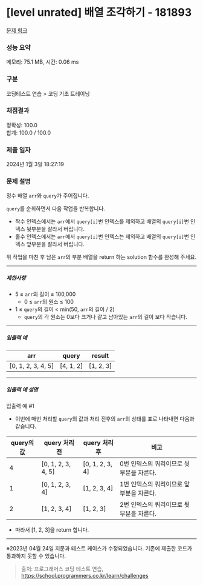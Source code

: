 # [level unrated] 배열 조각하기 - 181893 

[문제 링크](https://school.programmers.co.kr/learn/courses/30/lessons/181893) 

### 성능 요약

메모리: 75.1 MB, 시간: 0.06 ms

### 구분

코딩테스트 연습 > 코딩 기초 트레이닝

### 채점결과

정확성: 100.0<br/>합계: 100.0 / 100.0

### 제출 일자

2024년 1월 3일 18:27:19

### 문제 설명

<p style="user-select: auto !important;">정수 배열 <code style="user-select: auto !important;">arr</code>와 <code style="user-select: auto !important;">query</code>가 주어집니다.</p>

<p style="user-select: auto !important;"><code style="user-select: auto !important;">query</code>를 순회하면서 다음 작업을 반복합니다.</p>

<ul style="user-select: auto !important;">
<li style="user-select: auto !important;">짝수 인덱스에서는 <code style="user-select: auto !important;">arr</code>에서 <code style="user-select: auto !important;">query[i]</code>번 인덱스를 제외하고 배열의 <code style="user-select: auto !important;">query[i]</code>번 인덱스 뒷부분을 잘라서 버립니다.</li>
<li style="user-select: auto !important;">홀수 인덱스에서는 <code style="user-select: auto !important;">arr</code>에서 <code style="user-select: auto !important;">query[i]</code>번 인덱스는 제외하고 배열의 <code style="user-select: auto !important;">query[i]</code>번 인덱스 앞부분을 잘라서 버립니다.</li>
</ul>

<p style="user-select: auto !important;">위 작업을 마친 후 남은 <code style="user-select: auto !important;">arr</code>의 부분 배열을 return 하는 solution 함수를 완성해 주세요.</p>

<hr style="user-select: auto !important;">

<h5 style="user-select: auto !important;">제한사항</h5>

<ul style="user-select: auto !important;">
<li style="user-select: auto !important;">5 ≤ <code style="user-select: auto !important;">arr</code>의 길이 ≤ 100,000

<ul style="user-select: auto !important;">
<li style="user-select: auto !important;">0 ≤ <code style="user-select: auto !important;">arr</code>의 원소 ≤ 100</li>
</ul></li>
<li style="user-select: auto !important;">1 ≤ <code style="user-select: auto !important;">query</code>의 길이 &lt; min(50, <code style="user-select: auto !important;">arr</code>의 길이 / 2)

<ul style="user-select: auto !important;">
<li style="user-select: auto !important;"><code style="user-select: auto !important;">query</code>의 각 원소는 0보다 크거나 같고 남아있는 <code style="user-select: auto !important;">arr</code>의 길이 보다 작습니다.</li>
</ul></li>
</ul>

<hr style="user-select: auto !important;">

<h5 style="user-select: auto !important;">입출력 예</h5>
<table class="table" style="user-select: auto !important;">
        <thead style="user-select: auto !important;"><tr style="user-select: auto !important;">
<th style="user-select: auto !important;">arr</th>
<th style="user-select: auto !important;">query</th>
<th style="user-select: auto !important;">result</th>
</tr>
</thead>
        <tbody style="user-select: auto !important;"><tr style="user-select: auto !important;">
<td style="user-select: auto !important;">[0, 1, 2, 3, 4, 5]</td>
<td style="user-select: auto !important;">[4, 1, 2]</td>
<td style="user-select: auto !important;">[1, 2, 3]</td>
</tr>
</tbody>
      </table>
<hr style="user-select: auto !important;">

<h5 style="user-select: auto !important;">입출력 예 설명</h5>

<p style="user-select: auto !important;">입출력 예 #1</p>

<ul style="user-select: auto !important;">
<li style="user-select: auto !important;">이번에 매번 처리할 <code style="user-select: auto !important;">query</code>의 값과 처리 전후의 <code style="user-select: auto !important;">arr</code>의 상태를 표로 나타내면 다음과 같습니다.</li>
</ul>
<table class="table" style="user-select: auto !important;">
        <thead style="user-select: auto !important;"><tr style="user-select: auto !important;">
<th style="user-select: auto !important;">query의 값</th>
<th style="user-select: auto !important;">query 처리 전</th>
<th style="user-select: auto !important;">query 처리 후</th>
<th style="user-select: auto !important;">비고</th>
</tr>
</thead>
        <tbody style="user-select: auto !important;"><tr style="user-select: auto !important;">
<td style="user-select: auto !important;">4</td>
<td style="user-select: auto !important;">[0, 1, 2, 3, 4, 5]</td>
<td style="user-select: auto !important;">[0, 1, 2, 3, 4]</td>
<td style="user-select: auto !important;">0번 인덱스의 쿼리이므로 뒷부분을 자른다.</td>
</tr>
<tr style="user-select: auto !important;">
<td style="user-select: auto !important;">1</td>
<td style="user-select: auto !important;">[0, 1, 2, 3, 4]</td>
<td style="user-select: auto !important;">[1, 2, 3, 4]</td>
<td style="user-select: auto !important;">1번 인덱스의 쿼리이므로 앞부분을 자른다.</td>
</tr>
<tr style="user-select: auto !important;">
<td style="user-select: auto !important;">2</td>
<td style="user-select: auto !important;">[1, 2, 3, 4]</td>
<td style="user-select: auto !important;">[1, 2, 3]</td>
<td style="user-select: auto !important;">2번 인덱스의 쿼리이므로 뒷부분을 자른다.</td>
</tr>
</tbody>
      </table>
<ul style="user-select: auto !important;">
<li style="user-select: auto !important;">따라서 [1, 2, 3]을 return 합니다.</li>
</ul>

<hr style="user-select: auto !important;">

<p style="user-select: auto !important;">※2023년 04월 24일 지문과 테스트 케이스가 수정되었습니다. 기존에 제출한 코드가 통과하지 못할 수 있습니다.</p>


> 출처: 프로그래머스 코딩 테스트 연습, https://school.programmers.co.kr/learn/challenges